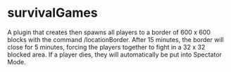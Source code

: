 # survivalGames
A plugin that creates then spawns all players to a border of 600 x 600 blocks with the command /locationBorder. After 15 minutes, 
the border will close for 5 minutes, forcing the players together to fight in a 32 x 32 blocked area. 
If a player dies, they will automatically be put into Spectator Mode.
